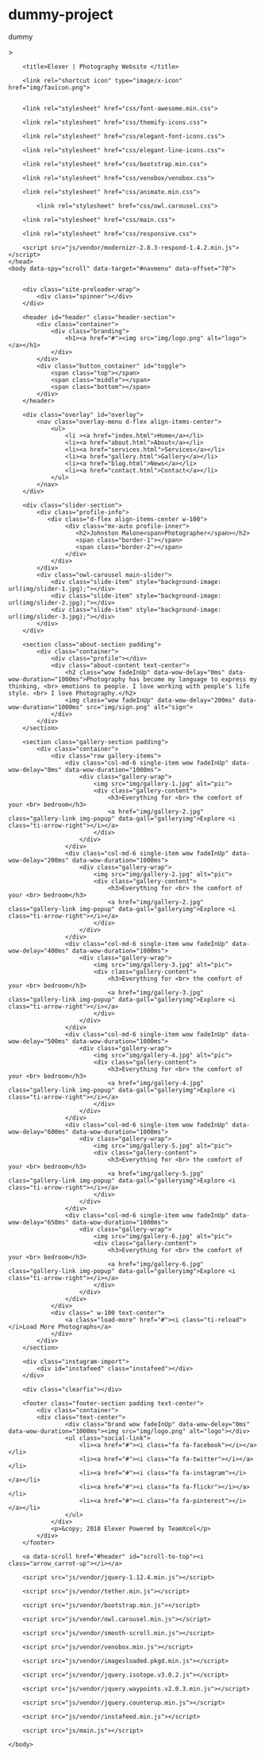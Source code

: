 # dummy-project
dummy
<!doctype html>> <html class="no-js" lang="en"> 

<head>
        <meta charset="utf-8">
        <meta name="viewport" content="width=device-width, initial-scale=1">
		<meta name="description" content="Elexer is a stunning photography website template">
        <meta name="author" content="TeamXcel">
       
        <title>Elexer | Photography Website </title>
        
		<link rel="shortcut icon" type="image/x-icon" href="img/favicon.png">
		

        <link rel="stylesheet" href="css/font-awesome.min.css">
        
        <link rel="stylesheet" href="css/themify-icons.css">
    
        <link rel="stylesheet" href="css/elegant-font-icons.css">
  
        <link rel="stylesheet" href="css/elegant-line-icons.css">

        <link rel="stylesheet" href="css/bootstrap.min.css">

        <link rel="stylesheet" href="css/venobox/venobox.css">
        
        <link rel="stylesheet" href="css/animate.min.css">

	        <link rel="stylesheet" href="css/owl.carousel.css">

        <link rel="stylesheet" href="css/main.css">

        <link rel="stylesheet" href="css/responsive.css">

        <script src="js/vendor/modernizr-2.8.3-respond-1.4.2.min.js"></script>
    </head>
    <body data-spy="scroll" data-target="#navmenu" data-offset="70">
     
        
        <div class="site-preloader-wrap">
            <div class="spinner"></div>
        </div>
        
        <header id="header" class="header-section">
            <div class="container">
                <div class="branding">
                    <h1><a href="#"><img src="img/logo.png" alt="logo"></a></h1>
                </div>
            </div>
            <div class="button_container" id="toggle">
                <span class="top"></span>
                <span class="middle"></span>
                <span class="bottom"></span>
            </div>
        </header>

        <div class="overlay" id="overlay">
            <nav class="overlay-menu d-flex align-items-center">
                <ul>
                    <li ><a href="index.html">Home</a></li>
                    <li><a href="about.html">About</a></li>
                    <li><a href="services.html">Services</a></li>
                    <li><a href="gallery.html">Gallery</a></li>
                    <li><a href="blog.html">News</a></li>
                    <li><a href="contact.html">Contact</a></li>
                </ul>
            </nav>
        </div>
        
		<div class="slider-section">
            <div class="profile-info">
               <div class="d-flex align-items-center w-100">
                    <div class="mx-auto profile-inner">
                       <h2>Johnston Malone<span>Photographer</span></h2>
                       <span class="border-1"></span>
                       <span class="border-2"></span>
                    </div>
                </div>
            </div>
		    <div class="owl-carousel main-slider">
		        <div class="slide-item" style="background-image: url(img/slider-1.jpg);"></div>
		        <div class="slide-item" style="background-image: url(img/slider-2.jpg);"></div>
		        <div class="slide-item" style="background-image: url(img/slider-3.jpg);"></div>
		    </div>
		</div>
        
        <section class="about-section padding">
            <div class="container">
                <div class="profile"></div>
                <div class="about-content text-center"> 
                    <h2 class="wow fadeInUp" data-wow-delay="0ms" data-wow-duration="1000ms">Photography has become my language to express my thinking, <br> emotions to people. I love working with people's life style. <br> I love Photography.</h2>
                    <img class="wow fadeInUp" data-wow-delay="200ms" data-wow-duration="1000ms" src="img/sign.png" alt="sign">
                </div>
            </div>
        </section>
        
        <section class="gallery-section padding">
            <div class="container">
                <div class="row gallery-items">
                    <div class="col-md-6 single-item wow fadeInUp" data-wow-delay="0ms" data-wow-duration="1000ms">
                        <div class="gallery-wrap">
                            <img src="img/gallery-1.jpg" alt="pic">
                            <div class="gallery-content">
                                <h3>Everything for <br> the comfort of your <br> bedroom</h3>
                                <a href="img/gallery-2.jpg" class="gallery-link img-popup" data-gall="galleryimg">Explore <i class="ti-arrow-right"></i></a>
                            </div>
                        </div>
                    </div>
                    <div class="col-md-6 single-item wow fadeInUp" data-wow-delay="200ms" data-wow-duration="1000ms">
                        <div class="gallery-wrap">
                            <img src="img/gallery-2.jpg" alt="pic">
                            <div class="gallery-content">
                                <h3>Everything for <br> the comfort of your <br> bedroom</h3>
                                <a href="img/gallery-2.jpg" class="gallery-link img-popup" data-gall="galleryimg">Explore <i class="ti-arrow-right"></i></a>
                            </div>
                        </div>
                    </div>
                    <div class="col-md-6 single-item wow fadeInUp" data-wow-delay="400ms" data-wow-duration="1000ms">
                        <div class="gallery-wrap">
                            <img src="img/gallery-3.jpg" alt="pic">
                            <div class="gallery-content">
                                <h3>Everything for <br> the comfort of your <br> bedroom</h3>
                                <a href="img/gallery-3.jpg" class="gallery-link img-popup" data-gall="galleryimg">Explore <i class="ti-arrow-right"></i></a>
                            </div>
                        </div>
                    </div>
                    <div class="col-md-6 single-item wow fadeInUp" data-wow-delay="500ms" data-wow-duration="1000ms">
                        <div class="gallery-wrap">
                            <img src="img/gallery-4.jpg" alt="pic">
                            <div class="gallery-content">
                                <h3>Everything for <br> the comfort of your <br> bedroom</h3>
                                <a href="img/gallery-4.jpg" class="gallery-link img-popup" data-gall="galleryimg">Explore <i class="ti-arrow-right"></i></a>
                            </div>
                        </div>
                    </div>
                    <div class="col-md-6 single-item wow fadeInUp" data-wow-delay="600ms" data-wow-duration="1000ms">
                        <div class="gallery-wrap">
                            <img src="img/gallery-5.jpg" alt="pic">
                            <div class="gallery-content">
                                <h3>Everything for <br> the comfort of your <br> bedroom</h3>
                                <a href="img/gallery-5.jpg" class="gallery-link img-popup" data-gall="galleryimg">Explore <i class="ti-arrow-right"></i></a>
                            </div>
                        </div>
                    </div>
                    <div class="col-md-6 single-item wow fadeInUp" data-wow-delay="650ms" data-wow-duration="1000ms">
                        <div class="gallery-wrap">
                            <img src="img/gallery-6.jpg" alt="pic">
                            <div class="gallery-content">
                                <h3>Everything for <br> the comfort of your <br> bedroom</h3>
                                <a href="img/gallery-6.jpg" class="gallery-link img-popup" data-gall="galleryimg">Explore <i class="ti-arrow-right"></i></a>
                            </div>
                        </div>
                    </div>
                </div>
                <div class=" w-100 text-center">
                    <a class="load-more" href="#"><i class="ti-reload"></i>Load More Photographs</a>
                </div>
            </div>
        </section>
        
        <div class="instagram-import">
            <div id="instafeed" class="instafeed"></div>
        </div>
		    
		<div class="clearfix"></div>
		 
		<footer class="footer-section padding text-center">
			<div class="container">
			<div class="text-center">
                    <div class="brand wow fadeInUp" data-wow-delay="0ms" data-wow-duration="1000ms"><img src="img/logo.png" alt="logo"></div>
                    <ul class="social-link">
                        <li><a href="#"><i class="fa fa-facebook"></i></a></li>
                        <li><a href="#"><i class="fa fa-twitter"></i></a></li>
                        <li><a href="#"><i class="fa fa-instagram"></i></a></li>
                        <li><a href="#"><i class="fa fa-flickr"></i></a></li>
                        <li><a href="#"><i class="fa fa-pinterest"></i></a></li>
                    </ul>
                </div>
				<p>&copy; 2018 Elexer Powered by TeamXcel</p>
			</div>
		</footer>

		<a data-scroll href="#header" id="scroll-to-top"><i class="arrow_carrot-up"></i></a>
	
		<script src="js/vendor/jquery-1.12.4.min.js"></script>
	
		<script src="js/vendor/tether.min.js"></script>

		<script src="js/vendor/bootstrap.min.js"></script>
	
		<script src="js/vendor/owl.carousel.min.js"></script>

		<script src="js/vendor/smooth-scroll.min.js"></script>

		<script src="js/vendor/venobox.min.js"></script>
   
        <script src="js/vendor/imagesloaded.pkgd.min.js"></script>
		
		<script src="js/vendor/jquery.isotope.v3.0.2.js"></script>
      
        <script src="js/vendor/jquery.waypoints.v2.0.3.min.js"></script>
	
		<script src="js/vendor/jquery.counterup.min.js"></script>
	
		<script src="js/vendor/instafeed.min.js"></script>
		
		<script src="js/main.js"></script>

    </body>

</html>
